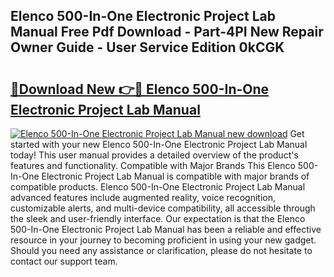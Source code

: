 ## Elenco 500-In-One Electronic Project Lab Manual Free Pdf Download - Part-4PI New Repair Owner Guide - User Service Edition 0kCGK

# <h2><a href="http://bc34988.oget.top/?id=Elenco+500-In-One+Electronic+Project+Lab+Manual">🔗Download New 👉🔴 Elenco 500-In-One Electronic Project Lab Manual</a></h2>

[![Elenco 500-In-One Electronic Project Lab Manual new download](https://i.imgur.com/5g1atiW.png)](http://bc34988.oget.top/?id=Elenco+500-In-One+Electronic+Project+Lab+Manual)
Get started with your new Elenco 500-In-One Electronic Project Lab Manual today! This user manual provides a detailed overview of the product's features and functionality. Compatible with Major Brands This Elenco 500-In-One Electronic Project Lab Manual is compatible with major brands of compatible products. Elenco 500-In-One Electronic Project Lab Manual advanced features include augmented reality, voice recognition, customizable alerts, and multi-device compatibility, all accessible through the sleek and user-friendly interface. Our expectation is that the Elenco 500-In-One Electronic Project Lab Manual has been a reliable and effective resource in your journey to becoming proficient in using your new gadget. Should you need any assistance or clarification, please do not hesitate to contact our support team.
